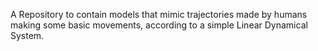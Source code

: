 A Repository to contain models that mimic trajectories made by humans making some basic movements, according to a simple Linear Dynamical System.
